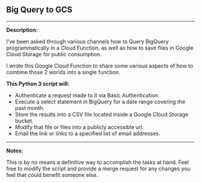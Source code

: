 ## Big Query to GCS
<hr>
<b>Description:</b>

I've been asked through various channels how to Query BigQuery programmatically in a Cloud Function, as well as how to save files in Google Cloud Storage for public consumption.

I wrote this Google Cloud Function to share some various aspects of how to combine those 2 worlds into a single function.

<b>This Python 3 script will:</b>

<ul>
	<li>Authenticate a request made to it via Basic Authentication.</li>
	<li>Execute a select statement in BigQuery for a date range covering the past month.</li>
	<li>Store the results into a CSV file located inside a Google Cloud Storage bucket.</li>
	<li>Modify that file or files into a publicly accessible url.</li>
	<li>Email the link or links to a specified list of email addresses.</li>
</ul>

<hr>

<b>Notes:</b>

This is by no means a definitive way to accomplish the tasks at hand.  Feel free to modify the script and provide a merge request for any changes you feel that could benefit someone else.